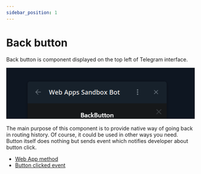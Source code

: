 ```yaml
---
sidebar_position: 1
---
```


# Back button

Back button is component displayed on the top left of Telegram interface.

![back-button.png](../../static/docs/back-button.png)

The main purpose of this component is to provide native way of going back
in routing history. Of course, it could be used in other ways you need. Button
itself does nothing but sends event which notifies developer about button click.

- [Web App method](../apps-communication/methods#web_app_setup_back_button)
- [Button clicked event](../apps-communication/events#back_button_pressed)
